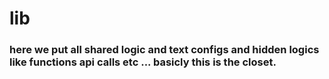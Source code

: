 # lib

### here we put all shared logic and text configs and hidden logics like functions api calls etc ... basicly this is the closet.
